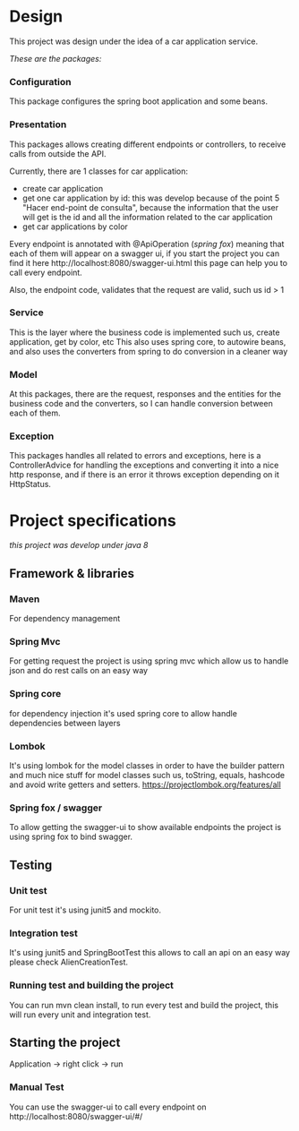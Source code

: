 # Design
This project was design under the idea of a car application service.

*These are the packages:*

### Configuration
This package configures the spring boot application and some beans.

### Presentation
This packages allows creating different endpoints or controllers, to receive calls from outside the API.

Currently, there are 1 classes for car application:

* create car application
* get one car application by id: this was develop because of the point 5 "Hacer end-point de consulta", because the information that the user will get is the id and all the information related to the car application  
* get car applications by color


Every endpoint is annotated with @ApiOperation (*spring fox*) meaning that each of them will appear on a swagger ui, 
if you start the project you can find it here http://localhost:8080/swagger-ui.html this page can help you to call every endpoint.

Also, the endpoint code, validates that the request are valid, such us id > 1 

### Service
This is the layer where the business code is implemented such us, create application, get by color, etc 
This also uses spring core, to autowire beans, and also uses the converters from spring to do conversion in a cleaner way

### Model
At this packages, there are the request, responses and  the entities for the business code and the converters, 
so I can handle conversion between each of them.

### Exception
This packages handles all related to errors and exceptions, here is a ControllerAdvice for handling the exceptions 
and converting it into a nice http response, and if there is an error it throws exception depending on it HttpStatus.


# Project specifications

*this project was develop under java 8*

## Framework & libraries
### Maven
For dependency management 
### Spring Mvc
For getting request the project is using spring mvc which allow us to handle json and do rest calls on an easy way
### Spring core
for dependency injection it's used spring core to allow handle dependencies between layers
### Lombok
It's using lombok for the model classes in order to have the builder pattern and much nice stuff for model classes such us,
toString, equals, hashcode and avoid write getters and setters.
https://projectlombok.org/features/all
### Spring fox / swagger
To allow getting the swagger-ui to show available endpoints the project is using spring fox to bind swagger.

## Testing
### Unit test
For unit test it's using junit5 and mockito.
### Integration test
It's using junit5 and SpringBootTest this allows to call an api on an easy way please check AlienCreationTest.
### Running test and building the project
You can run mvn clean install, to run every test and build the project, this will run every unit and integration test.

## Starting the project
Application -> right click -> run

### Manual Test
You can use the swagger-ui to call every endpoint on http://localhost:8080/swagger-ui/#/
